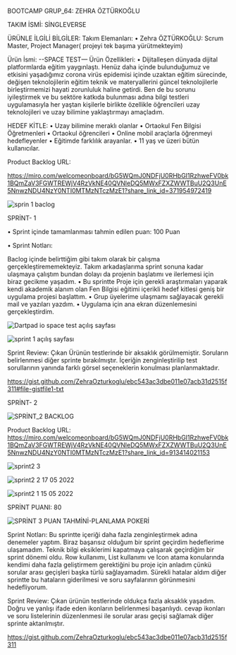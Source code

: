 BOOTCAMP GRUP_64: ZEHRA ÖZTÜRKOĞLU


TAKIM İSMİ:
SİNGLEVERSE

ÜRÜNLE İLGİLİ BİLGİLER:
Takım Elemanları:
•	Zehra ÖZTÜRKOĞLU: Scrum Master, Project Manager( projeyi tek başıma yürütmekteyim)


Ürün İsmi:
--SPACE TEST—
Ürün Özellikleri:
•	Dijitalleşen dünyada dijital platformlarda eğitim yaygınlaştı. Henüz daha içinde bulunduğumuz ve etkisini yaşadığımız corona virüs epidemisi içinde uzaktan eğitim sürecinde, değişen teknolojilerin eğitim teknik ve materyallerini güncel teknolojilerle birleştirmemizi hayati zorunluluk haline getirdi. Ben de bu sorunu iyileştirmek ve bu sektöre katkıda bulunması adına bilgi testleri uygulamasıyla her yaştan kişilerle birlikte özellikle öğrencileri uzay teknolojileri ve uzay bilimine yaklaştırmayı amaçladım.




HEDEF KİTLE:
•	Uzay bilimine meraklı olanlar
•	Ortaokul Fen Bilgisi Öğretmenleri
•	Ortaokul öğrencileri
•	Online mobil araçlarla öğrenmeyi hedefleyenler
•	Eğitimde farklılık arayanlar.
•	11 yaş ve üzeri bütün kullanıcılar.


Product Backlog URL:
 
 https://miro.com/welcomeonboard/bG5WQmJ0NDFjU0RHbGI1RzhweFV0bk1BQmZaV3FGWTREWjV4RzVkNE40QVNleDQ5MWxFZXZWWTBuU2Q3UnE5NnwzNDU4NzY0NTI0MTMzNTczMzE1?share_link_id=371954972419
 
 
 
 
 
 
 
 ![sprin 1 baclog](https://user-images.githubusercontent.com/104433766/167250970-40d4b81b-1052-497c-8298-44657c26e63c.PNG)

 
 
 
SPRİNT- 1

•	Sprint içinde tamamlanması tahmin edilen puan: 100 Puan


•	Sprint Notları: 

Baclog içinde belirttiğim gibi takım olarak bir çalışma gerçekleştirememekteyiz. Takım arkadaşlarıma sprint sonuna kadar ulaşmaya çalıştım bundan dolayı da projenin başlatımı ve ilerlemesi için biraz gecikme yaşadım.
•	Bu sprintte Proje için gerekli araştırmaları yaparak kendi akademik alanım olan Fen Bilgisi eğitimi içerikli hedef kitlesi geniş bir uygulama projesi başlattım.
•	Grup üyelerime ulaşmamı sağlayacak gerekli mail ve yazıları yazdım.
•	Uygulama için ana ekran düzenlemesini gerçekleştirdim.





![Dartpad io space test açılış sayfası](https://user-images.githubusercontent.com/104433766/167255792-f02bb989-c140-492d-82db-1b8c58b08cd5.PNG)




![sprint 1 açılış sayfası](https://user-images.githubusercontent.com/104433766/167255589-8e933f4e-0f59-4210-bafe-d05322791206.PNG)



Sprint Review: 
Çıkan Ürünün testlerinde bir aksaklık görülmemiştir. 
Soruların belirlenmesi diğer sprinte bırakılmıştır.
İçeriğin zenginleştirilip test sorullarının yanında farklı görsel seçeneklerin konulması planlanmaktadır.


https://gist.github.com/ZehraOzturkoglu/ebc543ac3dbe011e07acb31d2515f311#file-gistfile1-txt


SPRİNT- 2





![SPRİNT_2 BACKLOG](https://user-images.githubusercontent.com/104433766/169725466-262822bc-f28e-40ac-9f62-1c44437f4d72.PNG)


Product Backlog URL:
https://miro.com/welcomeonboard/bG5WQmJ0NDFjU0RHbGI1RzhweFV0bk1BQmZaV3FGWTREWjV4RzVkNE40QVNleDQ5MWxFZXZWWTBuU2Q3UnE5NnwzNDU4NzY0NTI0MTMzNTczMzE1?share_link_id=913414021153


![sprint2 3](https://user-images.githubusercontent.com/104433766/169725339-4736a2c5-825c-45ac-9487-a660a3bd90ec.PNG)




![sprint2 2 17 05 2022](https://user-images.githubusercontent.com/104433766/169725369-5b2e6e10-6beb-40f3-b1c9-d7c111ec292d.PNG)




![sprint2 1 15 05 2022](https://user-images.githubusercontent.com/104433766/169725386-bccc0aaf-1096-4896-858c-4a52251774bf.PNG)

SPRİNT PUANI: 80

![SPRİNT 3 PUAN TAHMİNİ-PLANLAMA POKERİ](https://user-images.githubusercontent.com/104433766/172159582-cea47342-e37f-4c0e-9250-7ae3abe3aae0.PNG)


Sprint Notları:
Bu sprintte içeriği daha fazla zenginleştirmek adına denemeler yaptım. Biraz başarısız olduğum bir sprint geçirdim hedeflerime ulaşamadım. Teknik bilgi eksiklerimi kapatmaya çalışarak geçirdiğim bir sprint dönemi oldu. Row kullanımı, List kullanımı ve Icon atama konularında kendimi daha fazla geliştirmem gerektiğini bu proje için anladım çünkü sorular arası geçişleri başka türlü sağlayamadım. Sürekli hatalar aldım diğer sprintte bu hataların giderilmesi ve soru sayfalarının görünmesini hedefliyorum.


Sprint Review: 
Çıkan ürünün testlerinde oldukça fazla aksaklık yaşadım. 
Doğru ve yanlışı ifade eden ikonların belirlenmesi başarılıydı.
cevap ikonları ve soru listelerinin düzenlenmesi ile sorular arası geçişi sağlamak diğer sprinte aktarılmıştır.


https://gist.github.com/ZehraOzturkoglu/ebc543ac3dbe011e07acb31d2515f311





